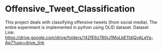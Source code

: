 # Offensive_Tweet_Classification
This project deals with classifying offensive tweets (from social media). The entire experiment is implemented in python using OLID dataset.
Dataset Link: https://drive.google.com/drive/folders/142fE6z780rJ1MoLbE11diQvALeYa-Ap7?usp=drive_link
